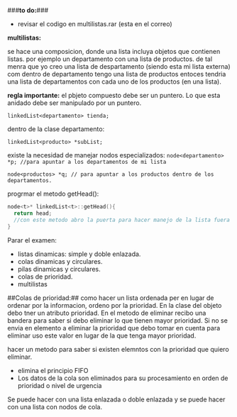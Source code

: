 ###**to do:**###
* revisar el codigo en multilistas.rar (esta en el correo)

**multilistas:**

se hace una composicion, donde una lista incluya objetos que contienen listas.
por ejemplo un departamento con una lista de productos.
de tal menra que yo creo una lista de despartamento (siendo esta mi lista externa)
com dentro de departamento tengo una lista de productos entoces tendria una lista de departamentos con cada uno de los
productos (en una lista).

**regla importante:**
el pbjeto compuesto debe ser un puntero.
Lo que esta anidado debe ser manipulado por un puntero.

`linkedList<departamento> tienda;`

dentro de la clase departamento:

`linkedList<producto> *subList;`

existe la necesidad de manejar nodos especializados:
`node<departamento> *p; //para apuntar a los departamentos de mi lista`

`node<productos> *q; // para apuntar a los productos dentro de los departamentos.`

progrmar el metodo getHead():

```c++
node<t>* linkedList<t>::getHead(){
  return head;
  //con este metodo abro la puerta para hacer manejo de la lista fuera de ella.
}
```

Parar el examen:
* listas dinamicas: simple y doble enlazada.
* colas dinamicas y circulares.
* pilas dinamicas y circulares.
* colas de prioridad.
* multilistas


##Colas de prioridad:## como hacer un lista ordenada per en lugar de ordenar por la informacion,
ordeno por la prioridad. En la clase del objeto debo tner un atributo prioridad.
En el metodo de eliminar recibo una bandera para saber si debo eliminar lo que tienen mayor prioridad.
Si no se envia en elemento a eliminar la prioridad que debo tomar en cuenta para eliminar uso este valor en lugar de
la que tenga mayor prioridad.

hacer un metodo para saber si existen elemntos con la prioridad que quiero eliminar.

* elimina el principio FIFO
* Los datos de la cola son eliminados para su procesamiento en orden de prioridad o nivel de urgencia

Se puede hacer con una lista enlazada o doble enlazada y se puede hacer con una lista con nodos de cola.

